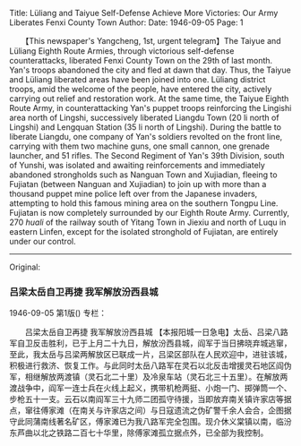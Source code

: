 Title: Lüliang and Taiyue Self-Defense Achieve More Victories: Our Army Liberates Fenxi County Town
Author: 
Date: 1946-09-05
Page: 1

　　【This newspaper's Yangcheng, 1st, urgent telegram】The Taiyue and Lüliang Eighth Route Armies, through victorious self-defense counterattacks, liberated Fenxi County Town on the 29th of last month. Yan's troops abandoned the city and fled at dawn that day. Thus, the Taiyue and Lüliang liberated areas have been joined into one. Lüliang district troops, amid the welcome of the people, have entered the city, actively carrying out relief and restoration work. At the same time, the Taiyue Eighth Route Army, in counterattacking Yan's puppet troops reinforcing the Lingishi area north of Lingshi, successively liberated Liangdu Town (20 li north of Lingshi) and Lengquan Station (35 li north of Lingshi). During the battle to liberate Liangdu, one company of Yan's soldiers revolted on the front line, carrying with them two machine guns, one small cannon, one grenade launcher, and 51 rifles. The Second Regiment of Yan's 39th Division, south of Yunshi, was isolated and awaiting reinforcements and immediately abandoned strongholds such as Nanguan Town and Xujiadian, fleeing to Fujiatan (between Nanguan and Xujiadian) to join up with more than a thousand puppet mine police left over from the Japanese invaders, attempting to hold this famous mining area on the southern Tongpu Line. Fujiatan is now completely surrounded by our Eighth Route Army. Currently, 270 *huali* of the railway south of Yitang Town in Jiexiu and north of Luqu in eastern Linfen, except for the isolated stronghold of Fujiatan, are entirely under our control.



<hr /> 

Original: 


### 吕梁太岳自卫再捷  我军解放汾西县城

1946-09-05
第1版()
专栏：

　　吕梁太岳自卫再捷
    我军解放汾西县城
    【本报阳城一日急电】太岳、吕梁八路军自卫反击胜利，已于上月二十九日，解放汾西县城，阎军于当日拂晓弃城逃窜，至此，我太岳与吕梁两解放区已联成一片，吕梁区部队在人民欢迎中，进驻该城，积极进行救济、恢复工作。与此同时太岳八路军在灵石以北反击增援灵石地区阎伪军，相继解放两渡镇（灵石北二十里）及冷泉车站（灵石北三十五里）。在解放两渡战争中，阎军一连士兵在火线上起义，携带机枪两挺、小炮一门、掷弹筒一个、步枪五十一支。云石以南阎军三十九师二团孤守待援，当即放弃南关镇许家店等据点，窜往傅家滩（在南关与许家店之间）与日寇遗流之伪矿警千余人会合，企图据守此同蒲南线著名矿区，傅家滩已为我八路军完全包围。现介休义棠镇以南，临汾东芦曲以北之铁路二百七十华里，除傅家滩孤立据点外，已全部为我控制。
